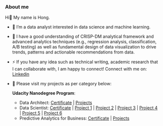 ### About me

Hi👋 My name is Hong.
- 🔭 I’m a data analyst interested in data science and machine learning.
  
- 🌱 I have a good understanding of CRISP-DM analytical framework and advanced analytics techniques (e.g., regression analysis, classification, A/B testing) as well as fundamental design of data visualization to drive trends, patterns and actionable recommendations from data.
  
- ⚡ If you have any idea such as technical writing, academic research that I can collaborate with, I am happy to connect! Connect with me on: [Linkedin](https://www.linkedin.com/in/hongtranthianh/)
  
- 💬 Please visit my projects as per category below:
  
    **Udacity Nanodegree Program**:
      
    + Data Architect: [Certificate](https://graduation.udacity.com/confirm/e/b814eb94-c3c8-11ed-8eb2-5797f0a93b69) | [Projects](https://github.com/hongtranthianh/Data-architect-Udacity-nanodegree-program)
    + Data Scientist: [Certificate](https://graduation.udacity.com/confirm/e/1fb120ea-1948-11ee-a216-23f6d995c20a) | [Project 1](https://github.com/hongtranthianh/STACKOVERFLOW-INSIGHT-2022) | [Project 2](https://github.com/hongtranthianh/Disaster-Response-NLP-Pipeline) | [Project 3](https://github.com/hongtranthianh/WorldBank-API-Data-Dashboard) | [Project 4](https://github.com/hongtranthianh/Starbucks-Promotion-Analysis) | [Project 5](https://github.com/hongtranthianh/IBM-article-recommender) | [Project 6](https://github.com/hongtranthianh/Uber-Customer-Churn-Prediction)
    + Predictive Analytics for Business: [Certificate](https://www.udacity.com/course/predictive-analytics-for-business-nanodegree--nd008t) | [Projects](https://github.com/hongtranthianh/Data-architect-Udacity-nanodegree-program)

